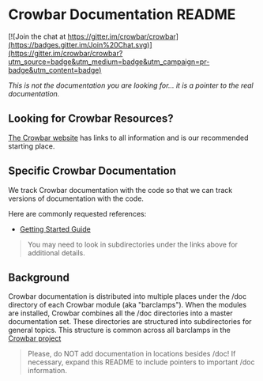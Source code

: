 # Crowbar Documentation README

[![Join the chat at https://gitter.im/crowbar/crowbar](https://badges.gitter.im/Join%20Chat.svg)](https://gitter.im/crowbar/crowbar?utm_source=badge&utm_medium=badge&utm_campaign=pr-badge&utm_content=badge)

_This is not the documentation you are looking for... it is a pointer to the real documentation._

## Looking for Crowbar Resources?

[The Crowbar website](https://crowbar.github.io) has links to all information and is our recommended starting place.

## Specific Crowbar Documentation

We track Crowbar documentation with the code so that we can track versions of documentation with the code.

Here are commonly requested references:

* [Getting Started Guide](https://github.com/crowbar/crowbar/blob/master/doc/gettingstarted.md)

> You may need to look in subdirectories under the links above for additional details.

## Background
Crowbar documentation is distributed into multiple places under the /doc directory of each Crowbar module (aka "barclamps").  When the modules are installed, Crowbar combines all the /doc directories into a master documentation set.  These directories are structured into subdirectories for general topics.  This structure is common across all barclamps in the [Crowbar project](https://github.com/crowbar/)

> Please, do NOT add documentation in locations besides /doc!  If necessary, expand this README to include pointers to important /doc information.

